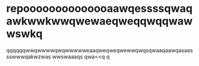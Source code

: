 # repoooooooooooooaawqessssqwaqawkwwkwwqwewaeqweqqwqqwawwswkq
qqqqqqwwqwwwwqwqwwwwweaaqweqweqwewwqwqsqwaaqaawqasaassswwwqakwzwas
wwswaaaqs
qwa<<q
q
